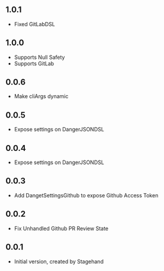 ## 1.0.1

- Fixed GitLabDSL

## 1.0.0

- Supports Null Safety
- Supports GitLab

## 0.0.6
- Make cliArgs dynamic

## 0.0.5

- Expose settings on DangerJSONDSL

## 0.0.4

- Expose settings on DangerJSONDSL

## 0.0.3

- Add DangetSettingsGithub to expose Github Access Token

## 0.0.2

- Fix Unhandled Github PR Review State

## 0.0.1

- Initial version, created by Stagehand
